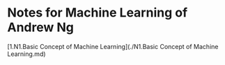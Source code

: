 # Notes for Machine Learning of Andrew Ng

[1.N1.Basic Concept of Machine Learning](./N1.Basic Concept of Machine Learning.md)

